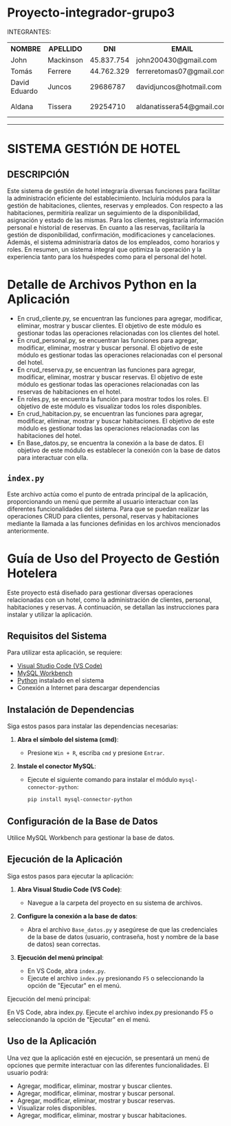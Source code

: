 # Proyecto-integrador-grupo3
 INTEGRANTES:
 <table style="width: 100%;">
  <tr>
   <th>
    NOMBRE
   </th>
   <th>
    APELLIDO
   </th>
   <th>
    DNI
   </th>
   <th>
    EMAIL
   </th>
   <th>
    REPOSITORIO GIT
   </th>
   <th>
    REPOSITORIO PERSONAL
   </th>
   <tr>
    <td>
     John
    </td>
    <td>
     Mackinson
    </td>
    <td>
     45.837.754
    </td>
    <td>
     john200430@gmail.com
    </td>
    <td>
      https://github.com/johnmack10
    </td>
    <td>
      https://github.com/johnmack10/repo_personal
    </td>
   </tr>
  <tr>
    <td>
     Tomás
    </td>
    <td>
     Ferrere
    </td>
    <td>
     44.762.329
    </td>
    <td>
     ferreretomas07@gmail.com
    </td>
    <td>
      https://github.com/ttomy14
    </td>
    <td>
      https://github.com/ttomy14/Repositorio_Personal
    </td>
   </tr>
  <tr>
    <td>
     David Eduardo
    </td>
   <td>
     Juncos
    </td>
    <td>
     29686787
    </td>
    <td>
     davidjuncos@hotmail.com
    </td>
    <td>
      https://github.com/davidJuncos
    </td>
    <td>
      https://github.com/davidJuncos/Personal-ISPC-Evidencia2
    </td>
   </tr>
  <tr>
    <td>
     Aldana
    </td>
   <td>
     Tissera
    </td>
    <td>
     29254710
    </td>
    <td>
     aldanatissera54@gmail.com
    </td>
    <td>
      https://github.com/Aldana1948
    </td>
    <td>
      https://github.com/Aldana1948/repositorio-personal
    </td>
   </tr>
  </tr>
 </table>
 

---

# SISTEMA GESTIÓN DE HOTEL
## DESCRIPCIÓN 

Este sistema de gestión de hotel integraría diversas funciones para facilitar la administración eficiente del establecimiento. Incluiría módulos para la gestión de habitaciones, clientes, reservas y empleados. Con respecto a las habitaciones, permitiría realizar un seguimiento de la disponibilidad, asignación y estado de las mismas. Para los clientes, registraría información personal e historial de reservas. En cuanto a las reservas, facilitaría la gestión de disponibilidad, confirmación, modificaciones y cancelaciones. Además, el sistema administraría datos de los empleados, como horarios y roles. En resumen, un sistema integral que optimiza la operación y la experiencia tanto para los huéspedes como para el personal del hotel.



# Detalle de Archivos Python en la Aplicación

* En crud_cliente.py, se encuentran las funciones para agregar, modificar, eliminar, mostrar y buscar clientes. El objetivo de este módulo es gestionar todas las operaciones relacionadas con los clientes del hotel.
* En crud_personal.py, se encuentran las funciones para agregar, modificar, eliminar, mostrar y buscar personal. El objetivo de este módulo es gestionar todas las operaciones relacionadas con el personal del hotel.
* En crud_reserva.py, se encuentran las funciones para agregar, modificar, eliminar, mostrar y buscar reservas. El objetivo de este módulo es gestionar todas las operaciones relacionadas con las reservas de habitaciones en el hotel.
* En roles.py, se encuentra la función para mostrar todos los roles. El objetivo de este módulo es visualizar todos los roles disponibles.
* En crud_habitacion.py, se encuentran las funciones para agregar, modificar, eliminar, mostrar y buscar habitaciones. El objetivo de este módulo es gestionar todas las operaciones relacionadas con las habitaciones del hotel.
* En Base_datos.py, se encuentra la conexión a la base de datos. El objetivo de este módulo es establecer la conexión con la base de datos para interactuar con ella.

## `index.py`
Este archivo actúa como el punto de entrada principal de la aplicación, proporcionando un menú que permite al usuario interactuar con las diferentes funcionalidades del sistema. Para que se puedan realizar las operaciones CRUD para clientes, personal, reservas y habitaciones mediante la llamada a las funciones definidas en los archivos mencionados anteriormente.

# Guía de Uso del Proyecto de Gestión Hotelera
Este proyecto está diseñado para gestionar diversas operaciones relacionadas con un hotel, como la administración de clientes, personal, habitaciones y reservas. A continuación, se detallan las instrucciones para instalar y utilizar la aplicación.

## Requisitos del Sistema
Para utilizar esta aplicación, se requiere:
- [Visual Studio Code (VS Code)](https://code.visualstudio.com/)
- [MySQL Workbench](https://www.mysql.com/products/workbench/)
- [Python](https://www.python.org/) instalado en el sistema
- Conexión a Internet para descargar dependencias

## Instalación de Dependencias
Siga estos pasos para instalar las dependencias necesarias:

1. **Abra el símbolo del sistema (cmd)**:
   - Presione `Win + R`, escriba `cmd` y presione `Entrar`.

2. **Instale el conector MySQL**:
   - Ejecute el siguiente comando para instalar el módulo `mysql-connector-python`:
     ```sh
     pip install mysql-connector-python
     ```

## Configuración de la Base de Datos
Utilice MySQL Workbench para gestionar la base de datos.

## Ejecución de la Aplicación
Siga estos pasos para ejecutar la aplicación:

1. **Abra Visual Studio Code (VS Code)**:
   - Navegue a la carpeta del proyecto en su sistema de archivos.

2. **Configure la conexión a la base de datos**:
   - Abra el archivo `Base_datos.py` y asegúrese de que las credenciales de la base de datos (usuario, contraseña, host y nombre de la base de datos) sean correctas.

3. **Ejecución del menú principal**:
   - En VS Code, abra `index.py`.
   - Ejecute el archivo `index.py` presionando `F5` o seleccionando la opción de "Ejecutar" en el menú.
     
Ejecución del menú principal:

En VS Code, abra index.py.
Ejecute el archivo index.py presionando F5 o seleccionando la opción de "Ejecutar" en el menú.

## Uso de la Aplicación
Una vez que la aplicación esté en ejecución, se presentará un menú de opciones que permite interactuar con las diferentes funcionalidades. El usuario podrá:

- Agregar, modificar, eliminar, mostrar y buscar clientes.
- Agregar, modificar, eliminar, mostrar y buscar personal.
- Agregar, modificar, eliminar, mostrar y buscar reservas.
- Visualizar roles disponibles.
- Agregar, modificar, eliminar, mostrar y buscar habitaciones.

